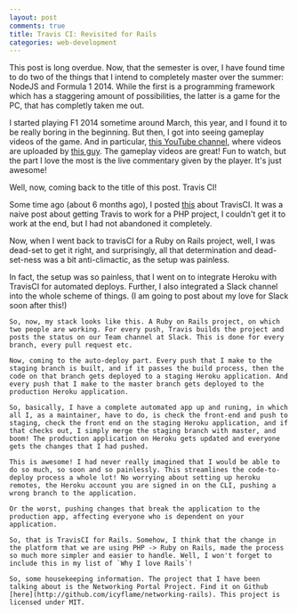 ```yaml
---
layout: post
comments: true
title: Travis CI: Revisited for Rails
categories: web-development
---
```


This post is long overdue. Now, that the semester is over, I have found time to do two of the things that I intend to completely master over the summer: NodeJS and Formula 1 2014. While the first is a programming framework which has a staggering amount of possibilities, the latter is a game for the PC, that has completly taken me out.

I started playing F1 2014 sometime around March, this year, and I found it to be really boring in the beginning. But then, I got into seeing gameplay videos of the game. And in particular, [this YouTube channel](https://www.youtube.com/user/tiametmarduk1), where videos are uploaded by [this guy](https://www.twitter.com/tiametmarduk). The gameplay videos are great! Fun to watch, but the part I love the most is the live commentary given by the player. It's just awesome!

Well, now, coming back to the title of this post. Travis CI!

Some time ago (about 6 months ago), I posted [this](http://icyflame.github.io/blog/web-development/2014/09/28/cracking-travis-ci/) about TravisCI. It was a naive post about getting Travis to work for a PHP project, I couldn't get it to work at the end, but I had not abandoned it completely.

Now, when I went back to travisCI for a Ruby on Rails project, well, I was dead-set to get it right, and surprisingly, all that determination and dead-set-ness was a bit anti-climactic, as the setup was painless. 

In fact, the setup was so painless, that I went on to integrate Heroku with TravisCI for automated deploys. Further, I also integrated a Slack channel into the whole scheme of things. (I am going to post about my love for Slack soon after this!)

	So, now, my stack looks like this. A Ruby on Rails project, on which two people are working. For every push, Travis builds the project and posts the status on our Team channel at Slack. This is done for every branch, every pull request etc.

	Now, coming to the auto-deploy part. Every push that I make to the staging branch is built, and if it passes the build process, then the code on that branch gets deployed to a staging Heroku application. And every push that I make to the master branch gets deployed to the production Heroku application.

	So, basically, I have a complete automated app up and runing, in which all I, as a maintainer, have to do, is check the front-end and push to staging, check the front end on the staging Heroku application, and if that checks out, I simply merge the staging branch with master, and boom! The production application on Heroku gets updated and everyone gets the changes that I had pushed.

	This is awesome! I had never really imagined that I would be able to do so much, so soon and so painlessly. This streamlines the code-to-deploy process a whole lot! No worrying about setting up heroku remotes, the Heroku account you are signed in on the CLI, pushing a wrong branch to the application.

	Or the worst, pushing changes that break the application to the production app, affecting everyone who is dependent on your application.

	So, that is TravisCI for Rails. Somehow, I think that the change in the platform that we are using PHP -> Ruby on Rails, made the process so much more simpler and easier to handle. Well, I won't forget to include this in my list of `Why I love Rails`!

	So, some housekeeping information. The project that I have been talking about is the Networking Portal Project. Find it on Github [here](http://github.com/icyflame/networking-rails). This project is licensed under MIT.
